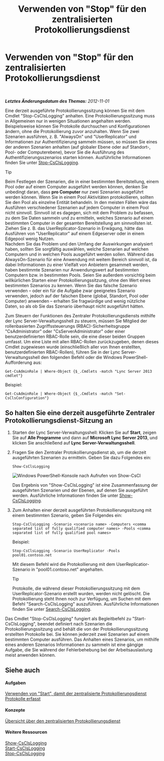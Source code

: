 ﻿---
title: Verwenden von "Stop" für den zentralisierten Protokollierungsdienst
TOCTitle: Verwenden von "Stop" für den zentralisierten Protokollierungsdienst
ms:assetid: 09ac093e-8f30-4874-84b4-12548ac8c898
ms:mtpsurl: https://technet.microsoft.com/de-de/library/JJ687964(v=OCS.15)
ms:contentKeyID: 49890618
ms.date: 05/19/2016
mtps_version: v=OCS.15
ms.translationtype: HT
---

# Verwenden von \"Stop\" für den zentralisierten Protokollierungsdienst

 

_**Letztes Änderungsdatum des Themas:** 2012-11-01_

Eine derzeit ausgeführte Protokollierungssitzung können Sie mit dem Cmdlet "Stop-CsClsLogging" anhalten. Eine Protokollierungssitzung muss in Allgemeinen nur in wenigen Situationen angehalten werden. Beispielsweise können Sie Protokolle durchsuchen und Konfigurationen ändern, ohne die Protokollierung zuvor anzuhalten. Wenn Sie zwei Szenarien ausführen, z. B. "AlwaysOn" und "UserReplicator" und Informationen zur Authentifizierung sammeln müssen, so müssen Sie eines der anderen Szenarien anhalten (auf globaler Ebene oder auf Standort-, Pool- oder Computerebene), bevor Sie die Ausführung des Authentifizierungsszenarios starten können. Ausführliche Informationen finden Sie unter [Stop-CsClsLogging](https://docs.microsoft.com/en-us/powershell/module/skype/Stop-CsClsLogging).


> [!TIP]
> Beim Festlegen der Szenarien, die in einer bestimmten Bereitstellung, einem Pool oder auf einem Computer ausgeführt werden können, denken Sie unbedingt daran, dass <STRONG>pro Computer</STRONG> nur zwei&nbsp;Szenarien ausgeführt werden können. Wenn Sie in einem Pool Aktivitäten protokollieren, sollten Sie den Pool als einzelne Entität behandeln. In den meisten Fällen wäre das Ausführen verschiedener Szenarien auf jedem Computer in einem Pool nicht sinnvoll. Sinnvoll ist es dagegen, sich mit dem Problem zu befassen, zu dem Sie Daten sammeln und zu ermitteln, welches Szenario auf einem bestimmten Computer in der gesamten Bereitstellung am sinnvollsten ist. Ziehen Sie z.&nbsp;B. das UserReplicator-Szenario in Erwägung, hätte das Ausführen von "UserReplicator" auf einem Edgeserver oder in einem Edgepool wenig Nutzen.<BR>Nachdem Sie das Problem und den Umfang der Auswirkungen analysiert haben, sollten Sie sorgfältig auswählen, welche Szenarien auf welchen Computern und in welchen Pools ausgeführt werden sollen. Während das AlwaysOn-Szenario für eine Anwendung mit weitem Bereich sinnvoll ist, da dabei Informationen zu einer Vielfalt von Anbietern gesammelt werden, haben bestimmte Szenarien nur Anwendungswert auf bestimmten Computern bzw. in bestimmten Pools. Seien Sie außerdem vorsichtig beim willkürlichen Starten einer Protokollierungssitzung, ohne den Wert eines bestimmten Szenarios zu kennen. Wenn Sie das falsche Szenario verwenden – oder ein für die Aufgabe zwar geeignetes Szenario verwenden, jedoch auf der falschen Ebene (global, Standort, Pool oder Computer) anwenden – erhalten Sie fragwürdige und wenig nützliche Daten, so als ob Sie das Szenario überhaupt nicht ausgeführt hätten.



Zum Steuern der Funktionen des Zentraler Protokollierungsdiensts mithilfe der Lync Server-Verwaltungsshell zu steuern, müssen Sie Mitglied der rollenbasierten Zugriffssteuerungs (RBAC)-Sicherheitsgruppe "CsAdministrator" oder "CsServerAdministrator" oder einer benutzerdefinierten RBAC-Rolle sein, die eine dieser beiden Gruppen umfasst. Um eine Liste mit allen RBAC-Rollen zurückzugeben, denen dieses Cmdlet zugewiesen wurde (einschließlich aller von Ihnen erstellten, benutzerdefinierten RBAC-Rollen), führen Sie in der Lync Server-Verwaltungsshell den folgenden Befehl oder die Windows PowerShell-Aufforderung aus:

    Get-CsAdminRole | Where-Object {$_.Cmdlets -match "Lync Server 2013 cmdlet"}

Beispiel:

    Get-CsAdminRole | Where-Object {$_.Cmdlets -match "Set-CsClsConfiguration"}

## So halten Sie eine derzeit ausgeführte Zentraler Protokollierungsdienst-Sitzung an

1.  Starten der Lync Server-Verwaltungsshell: Klicken Sie auf **Start**, zeigen Sie auf **Alle Programme** und dann auf **Microsoft Lync Server 2013**, und klicken Sie anschließend auf **Lync Server-Verwaltungsshell**.

2.  Fragen Sie den Zentraler Protokollierungsdienst ab, um die derzeit ausgeführten Szenarien zu ermitteln. Geben Sie dazu Folgendes ein:
    
        Show-CsClsLogging
    
    ![Windows PowerShell-Konsole nach Aufrufen von Show-CsCl](images/JJ687964.eb190c32-529c-4277-a731-52c47d22d8fa(OCS.15).jpg "Windows PowerShell-Konsole nach Aufrufen von Show-CsCl")
    
    Das Ergebnis von "Show-CsClsLogging" ist eine Zusammenfassung der ausgeführten Szenarien und der Ebenen, auf denen Sie ausgeführt werden. Ausführliche Informationen finden Sie unter [Show-CsClsLogging](https://docs.microsoft.com/en-us/powershell/module/skype/Show-CsClsLogging).

3.  Zum Anhalten einer derzeit ausgeführten Protokollierungssitzung mit einem bestimmten Szenario, geben Sie Folgendes ein:
    
        Stop-CsClsLogging -Scenario <scenario name> -Computers <comma separated list of fully qualified computer names> -Pools <comma separated list of fully qualified pool names>
    
    Beispiel:
    
        Stop-CsClsLogging -Scenario UserReplicator -Pools pool01.contoso.net
    
    Mit diesem Befehl wird die Protokollierung mit dem UserReplicatior-Szenario in "pool01.contoso.net" angehalten.
    

    > [!TIP]
    > Protokolle, die während dieser Protokollierungssitzung mit dem UserReplicator-Szenario erstellt wurden, werden nicht gelöscht. Die Protokollierung steht Ihnen noch zur Verfügung, um Suchen mit dem Befehl "Search-CsClsLogging" auszuführen. Ausführliche Informationen finden Sie unter <A href="https://docs.microsoft.com/en-us/powershell/module/skype/Search-CsClsLogging">Search-CsClsLogging</A>.



Das Cmdlet "Stop-CsClsLogging" fungiert als Begleitbefehl zu "Start-CsClsLogging", beendet definiert nach Szenarien die Protokollierungssitzung und behält die von der Protokollierungssitzung erstellten Protokolle bei. Sie können jederzeit zwei Szenarien auf einem bestimmten Computer ausführen. Das Anhalten eines Szenarios, um mithilfe eines anderen Szenarios Informationen zu sammeln ist eine gängige Aufgabe, die Sie während der Fehlerbehebung bei der Arbeitsauslastung meist anwenden können.

## Siehe auch

#### Aufgaben

[Verwenden von "Start", damit der zentralisierte Protokollierungsdienst Protokolle erfasst](lync-server-2013-using-start-for-the-centralized-logging-service-to-capture-logs.md)  

#### Konzepte

[Übersicht über den zentralisierten Protokollierungsdienst](lync-server-2013-overview-of-the-centralized-logging-service.md)  

#### Weitere Ressourcen

[Show-CsClsLogging](https://docs.microsoft.com/en-us/powershell/module/skype/Show-CsClsLogging)  
[Start-CsClsLogging](https://docs.microsoft.com/en-us/powershell/module/skype/Start-CsClsLogging)  
[Stop-CsClsLogging](https://docs.microsoft.com/en-us/powershell/module/skype/Stop-CsClsLogging)

